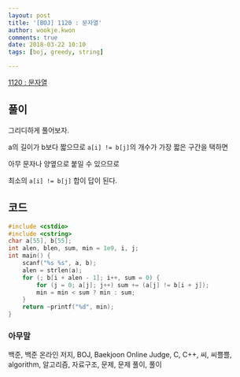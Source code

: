 ```yaml
---
layout: post
title: '[BOJ] 1120 : 문자열'
author: wookje.kwon
comments: true
date: 2018-03-22 10:10
tags: [boj, greedy, string]

---
```


[1120 : 문자열](https://www.acmicpc.net/problem/1120)

## 풀이

그리디하게 풀어보자.

a의 길이가 b보다 짧으므로 `a[i] != b[j]`의 개수가 가장 짧은 구간을 택하면

아무 문자나 양옆으로 붙일 수 있으므로

최소의 `a[i] != b[j]` 합이 답이 된다.

## 코드

```cpp
#include <cstdio>
#include <cstring>
char a[55], b[55];
int alen, blen, sum, min = 1e9, i, j;
int main() {
	scanf("%s %s", a, b);
	alen = strlen(a);
	for (; b[i + alen - 1]; i++, sum = 0) {
		for (j = 0; a[j]; j++) sum += (a[j] != b[i + j]);
		min = min < sum ? min : sum;
	}
	return ~printf("%d", min);
}
```

### 아무말  
백준, 백준 온라인 저지, BOJ, Baekjoon Online Judge, C, C++, 씨, 씨쁠쁠, algorithm, 알고리즘, 자료구조, 문제, 문제 풀이, 풀이
